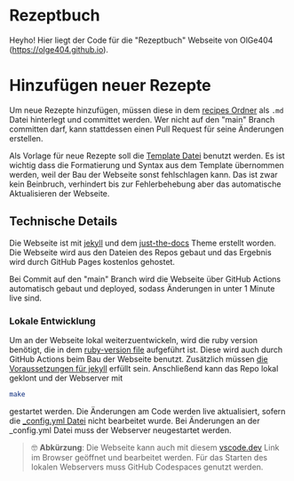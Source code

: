 # Rezeptbuch
Heyho! Hier liegt der Code für die "Rezeptbuch" Webseite von OlGe404 (https://olge404.github.io).

# Hinzufügen neuer Rezepte
Um neue Rezepte hinzufügen, müssen diese in dem [recipes Ordner](content/recipes) als ``.md`` Datei hinterlegt und committet werden. Wer nicht auf den "main" Branch committen darf, kann stattdessen einen Pull Request für seine Änderungen erstellen.

Als Vorlage für neue Rezepte soll die [Template Datei](content/recipes/_template.md?raw=1) benutzt werden. Es ist wichtig dass die Formatierung und Syntax aus dem Template übernommen werden, weil der Bau der Webseite sonst fehlschlagen kann. Das ist zwar kein Beinbruch, verhindert bis zur Fehlerbehebung aber das automatische Aktualisieren der Webseite.

## Technische Details
Die Webseite ist mit [jekyll](https://jekyllrb.com/) und dem [just-the-docs](https://github.com/just-the-docs/just-the-docs) Theme erstellt worden. Die Webseite wird aus den Dateien des Repos gebaut und das Ergebnis wird durch GitHub Pages kostenlos gehostet.

Bei Commit auf den "main" Branch wird die Webseite über GitHub Actions automatisch gebaut und deployed, sodass Änderungen in unter 1 Minute live sind.

### Lokale Entwicklung
Um an der Webseite lokal weiterzuentwickeln, wird die ruby version benötigt, die in dem [ruby-version file](.ruby-version) aufgeführt ist. Diese wird auch durch GitHub Actions beim Bau der Webseite benutzt. Zusätzlich müssen [die Voraussetzungen für jekyll](https://jekyllrb.com/docs/installation/) erfüllt sein.
Anschließend kann das Repo lokal geklont und der Webserver mit 

```bash
make
```

gestartet werden. Die Änderungen am Code werden live aktualisiert, sofern die [_config.yml Datei](_config.yml) nicht bearbeitet wurde. Bei Änderungen an der _config.yml Datei muss der Webserver neugestartet werden.

> :nerd_face:	**Abkürzung**: Die Webseite kann auch mit diesem [vscode.dev](https://vscode.dev/https://github.com/OlGe404/OlGe404.github.io) Link im Browser geöffnet und bearbeitet werden. Für das Starten des lokalen Webservers muss GitHub Codespaces genutzt werden.
